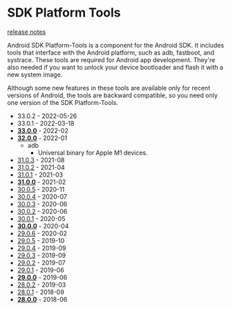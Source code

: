 # SDK Platform Tools

[release notes](https://developer.android.com/studio/releases/platforms)

Android SDK Platform-Tools is a component for the Android SDK. It includes tools
that interface with the Android platform, such as adb, fastboot, and systrace.
These tools are required for Android app development. They're also needed if you
want to unlock your device bootloader and flash it with a new system image.

Although some new features in these tools are available only for recent versions
of Android, the tools are backward compatible, so you need only one version of
the SDK Platform-Tools.

- 33.0.2 - 2022-05-26
- 33.0.1 - 2022-03-18
- **[33.0.0](https://developer.android.com/studio/releases/platform-tools#3300_february_2022)** - 2022-02
- **[32.0.0](https://developer.android.com/studio/releases/platform-tools#3200_january_2022)** - 2022-01
  - adb
    - Universal binary for Apple M1 devices.
- [31.0.3](https://developer.android.com/studio/releases/platform-tools#3103_august_2021) - 2021-08
- [31.0.2](https://developer.android.com/studio/releases/platform-tools#3102_april_2021) - 2021-04
- [31.0.1](https://developer.android.com/studio/releases/platform-tools#3101_march_2021) - 2021-03
- **[31.0.0](https://developer.android.com/studio/releases/platform-tools#3100_february_2021)** - 2021-02
- [30.0.5](https://developer.android.com/studio/releases/platform-tools#3005_november_2020) - 2020-11
- [30.0.4](https://developer.android.com/studio/releases/platform-tools#3004_july_2020) - 2020-07
- [30.0.3](https://developer.android.com/studio/releases/platform-tools#3003_june_2020) - 2020-06
- [30.0.2](https://developer.android.com/studio/releases/platform-tools#3002_june_2020) - 2020-06
- [30.0.1](https://developer.android.com/studio/releases/platform-tools#3001_may_2020) - 2020-05
- **[30.0.0](https://developer.android.com/studio/releases/platform-tools#3000_april_2020)** - 2020-04
- [29.0.6](https://developer.android.com/studio/releases/platform-tools#2906_february_2020) - 2020-02
- [29.0.5](https://developer.android.com/studio/releases/platform-tools#2905_october_2019) - 2019-10
- [29.0.4](https://developer.android.com/studio/releases/platform-tools#2904_september_2019) - 2019-09
- [29.0.3](https://developer.android.com/studio/releases/platform-tools#2903_september_2019) - 2019-09
- [29.0.2](https://developer.android.com/studio/releases/platform-tools#2902_july_2019) - 2019-07
- [29.0.1](https://developer.android.com/studio/releases/platform-tools#2901_june_2019) - 2019-06
- **[29.0.0](https://developer.android.com/studio/releases/platform-tools#2900_june_2019)** - 2019-06
- [28.0.2](https://developer.android.com/studio/releases/platform-tools#2802_march_2019) - 2019-03
- [28.0.1](https://developer.android.com/studio/releases/platform-tools#2801_september_2018) - 2018-09
- **[28.0.0](https://developer.android.com/studio/releases/platform-tools#2800_june_2018)** - 2018-06
